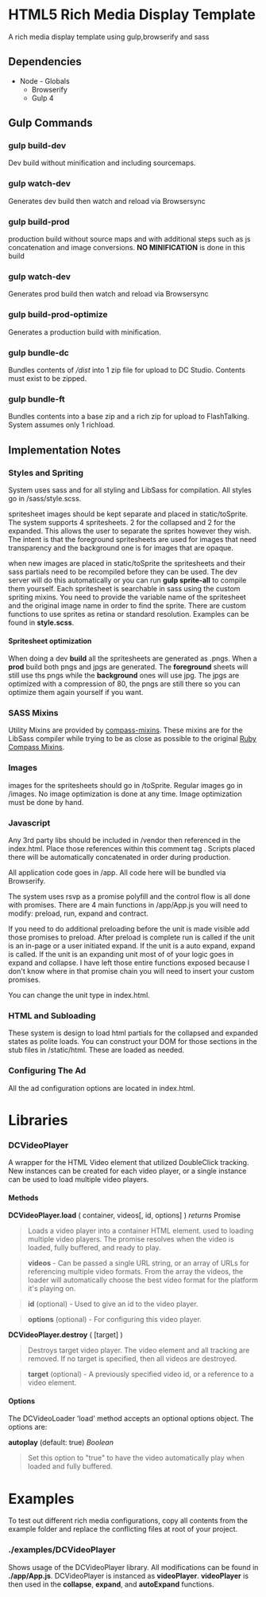 # HTML5 Rich Media Display Template

A rich media display template using gulp,browserify and sass

## Dependencies

* Node - Globals
    * Browserify
    * Gulp 4

## Gulp Commands

### gulp build-dev

Dev build without minification and including sourcemaps.

### gulp watch-dev

Generates dev build then watch and reload via Browsersync

### gulp build-prod

production build without source maps and with additional steps such as js concatenation and image conversions. **NO MINIFICATION** is done in this build

### gulp watch-dev

Generates prod build then watch and reload via Browsersync


### gulp build-prod-optimize

Generates a production build with minification.

### gulp bundle-dc

Bundles contents of */dist* into 1 zip file for upload to DC Studio. Contents must exist to be zipped.


### gulp bundle-ft

Bundles contents into a base zip and a rich zip for upload to FlashTalking. System assumes only 1 richload.


## Implementation Notes

### Styles and Spriting

System uses sass and for all styling and LibSass for compilation. All styles go in /sass/style.scss.

spritesheet images should be kept separate and placed in static/toSprite. The system supports 4 spritesheets. 2 for the collapsed and 2 for the expanded. This allows the user to separate the sprites however they wish. The intent is that the foreground spritesheets are used for images that need transparency and the background one is for images that are opaque.

when new images are placed in static/toSprite the spritesheets and their sass partials need to be recompiled before they can be used. The dev server will do this automatically or you can run **gulp sprite-all** to compile them yourself. Each spritesheet is searchable in sass using the custom spriting mixins. You need to provide the variable name of the spritesheet and the original image name in order to find the sprite. There are custom functions to use sprites as retina or standard resolution. Examples can be found in **style.scss**.

#### Spritesheet optimization

When doing a dev **build** all the spritesheets are generated as .pngs. When a **prod** build both pngs and jpgs are generated. The **foreground** sheets will still use ths pngs while the **background** ones will use jpg. The jpgs are optimized with a compression of 80, the pngs are still there so you can optimize them again yourself if you want.

### SASS Mixins

Utility Mixins are provided by [compass-mixins](https://github.com/Igosuki/compass-mixins). These mixins are for the LibSass compiler while trying to be as close as possible to the original [Ruby Compass Mixins](http://compass-style.org/reference/compass/css3/).

### Images

images for the spritesheets should go in /toSprite. Regular images go in /images. No image optimization is done at any time. Image optimization must be done by hand.

### Javascript

Any 3rd party libs should be included in /vendor then referenced in the index.html. Place those references within this comment tag <!-- build:js js/vendor.js -->. Scripts placed there will be automatically concatenated in order during production.

All application code goes in /app. All code here will be bundled via Browserify.

The system uses rsvp as a promise polyfill and the control flow is all done with promises. There are 4 main functions in /app/App.js you will need to modify: preload, run, expand and contract.

If you need to do additional preloading before the unit is made visible add those promises to preload. After preload is complete run is called if the unit is an in-page or a user initiated expand. If the unit is a auto expand, expand is called. If the unit is an expanding unit most of of your logic goes in expand and collapse. I have left those entire functions exposed because I don't know where in that promise chain you will need to insert your custom promises.

You can change the unit type in index.html.

### HTML and Subloading

These system is design to load html partials for the collapsed and expanded states as polite loads. You can construct your DOM for those sections in the stub files in /static/html. These are loaded as needed.

### Configuring The Ad

All the ad configuration options are located in index.html.

# Libraries
### DCVideoPlayer
A wrapper for the HTML Video element that utilized DoubleClick tracking. New instances can be created for each video player, or a single instance can be used to load multiple video players.
#### Methods
**DCVideoPlayer.load** ( container, videos[, id, options] ) _returns_ Promise
 > Loads a video player into a container HTML element. used to loading multiple video players. The promise resolves when the video is loaded, fully buffered, and ready to play.
 
 > **videos** - Can be passed a single URL string, or an array of URLs for referencing multiple video formats. From the array the videos, the loader will automatically choose the best video format for the platform it's playing on.
 
 > **id** (optional) - Used to give an id to the video player.
 
 > **options** (optional) - For configuring this video player.
 
 **DCVideoPlayer.destroy** ( [target] )
 > Destroys target video player. The video element and all tracking are removed. If no target is specified, then all videos are destroyed.
 
 > **target** (optional) - A previously specified video id, or a reference to a video element.

#### Options

The DCVideoLoader 'load' method accepts an optional options object. The options are:

**autoplay** (default: true) _Boolean_
 > Set this option to "true" to have the video automatically play when loaded and fully buffered.
 
 # Examples
 To test out different rich media configurations, copy all contents from the example folder and replace the conflicting files at root of your project.
 
 ### ./examples/DCVideoPlayer
Shows usage of the DCVideoPlayer library. All modifications can be found in **./app/App.js**. DCVideoPlayer is instanced as **videoPlayer**. **videoPlayer** is then used in the **collapse**, **expand**, and **autoExpand** functions.